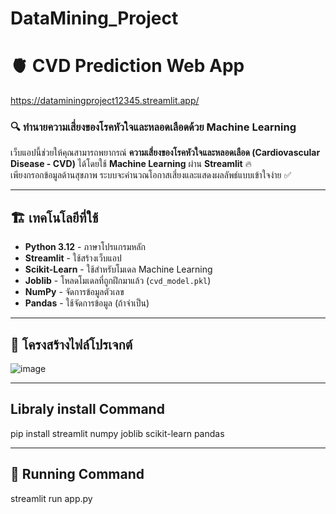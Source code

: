 # DataMining_Project

# 🫀 CVD Prediction Web App
https://dataminingproject12345.streamlit.app/

### 🔍 ทำนายความเสี่ยงของโรคหัวใจและหลอดเลือดด้วย Machine Learning

เว็บแอปนี้ช่วยให้คุณสามารถพยากรณ์ **ความเสี่ยงของโรคหัวใจและหลอดเลือด (Cardiovascular Disease - CVD)** ได้โดยใช้ **Machine Learning** ผ่าน **Streamlit** 🔥  
เพียงกรอกข้อมูลด้านสุขภาพ ระบบจะคำนวณโอกาสเสี่ยงและแสดงผลลัพธ์แบบเข้าใจง่าย ✅

---

## 🏗️ เทคโนโลยีที่ใช้
- **Python 3.12**  - ภาษาโปรแกรมหลัก
- **Streamlit**  - ใช้สร้างเว็บแอป
- **Scikit-Learn**  - ใช้สำหรับโมเดล Machine Learning
- **Joblib**  - โหลดโมเดลที่ถูกฝึกมาแล้ว (`cvd_model.pkl`)
- **NumPy**  - จัดการข้อมูลตัวเลข
- **Pandas**  - ใช้จัดการข้อมูล (ถ้าจำเป็น)

---
## 📂 โครงสร้างไฟล์โปรเจกต์

![image](https://github.com/user-attachments/assets/63615981-e565-427e-a76f-3c8813350744)

---

## Libraly install Command
pip install streamlit numpy joblib scikit-learn pandas

---

## 🏃 Running Command
streamlit run app.py
